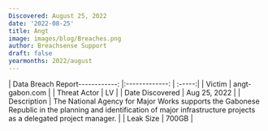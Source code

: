 ```yaml
---
Discovered: August 25, 2022
date: '2022-08-25'
title: Angt
image: images/blog/Breaches.png
author: Breachsense Support
draft: false
yearmonths: 2022/august
---
```


| Data Breach Report------------:     |:-------------:    | :-----:|
| Victim      | angt-gabon.com      | 
| Threat Actor      | LV      | 
| Date Discovered      | Aug 25, 2022      | 
| Description      | The National Agency for Major Works supports the Gabonese Republic in the planning and identification of major infrastructure projects as a delegated project manager.      | 
| Leak Size      | 700GB     | 

